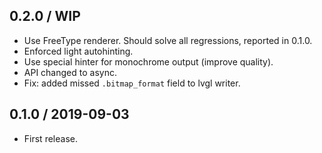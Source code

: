 0.2.0 / WIP
------------------

- Use FreeType renderer. Should solve all regressions, reported in 0.1.0.
- Enforced light autohinting.
- Use special hinter for monochrome output (improve quality).
- API changed to async.
- Fix: added missed `.bitmap_format` field to lvgl writer.


0.1.0 / 2019-09-03
------------------

- First release.
